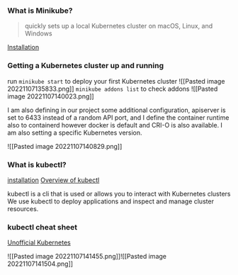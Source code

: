 ### What is Minikube?

> quickly sets up a local Kubernetes cluster on macOS, Linux, and Windows

[Installation](https://minikube.sigs.k8s.io/docs/start/) 

### Getting a Kubernetes cluster up and running

run `minikube start` to deploy your first Kubernetes cluster
![[Pasted image 20221107135833.png]]
`minikube addons list` to check addons
![[Pasted image 20221107140023.png]]

I am also defining in our project some additional configuration, apiserver is set to 6433 instead of a random API port, and I define the container runtime also to containerd however docker is default and CRI-O is also available. I am also setting a specific Kubernetes version.

![[Pasted image 20221107140829.png]]


### What is kubectl?

[installation](https://kubernetes.io/docs/tasks/tools/install-kubectl-macos/#install-with-homebrew-on-macos)
[Overview of kubectl](https://kubernetes.io/docs/reference/kubectl/overview/) 

kubectl is a cli that is used or allows you to interact with Kubernetes clusters
We use kubectl to deploy applications and inspect and manage cluster resources. 

### kubectl cheat sheet

[Unofficial Kubernetes](https://unofficial-kubernetes.readthedocs.io/en/latest/)

![[Pasted image 20221107141455.png]]![[Pasted image 20221107141504.png]]

